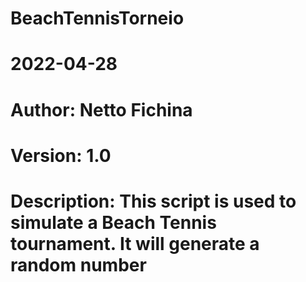 ﻿# BeachTennisTorneio
# 2022-04-28
# Author: Netto Fichina
# Version: 1.0
# Description: This script is used to simulate a Beach Tennis tournament. It will generate a random number

